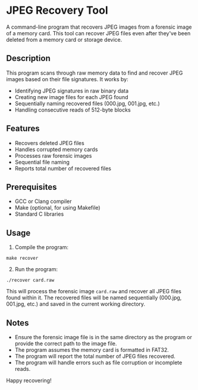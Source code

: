 # JPEG Recovery Tool

A command-line program that recovers JPEG images from a forensic image of a memory card. This tool can recover JPEG files even after they've been deleted from a memory card or storage device.

## Description

This program scans through raw memory data to find and recover JPEG images based on their file signatures. It works by:
- Identifying JPEG signatures in raw binary data
- Creating new image files for each JPEG found
- Sequentially naming recovered files (000.jpg, 001.jpg, etc.)
- Handling consecutive reads of 512-byte blocks

## Features

- Recovers deleted JPEG files
- Handles corrupted memory cards
- Processes raw forensic images
- Sequential file naming
- Reports total number of recovered files

## Prerequisites

- GCC or Clang compiler
- Make (optional, for using Makefile)
- Standard C libraries

## Usage

1. Compile the program:
```
make recover
```
2. Run the program:
```
./recover card.raw
```

This will process the forensic image `card.raw` and recover all JPEG files found within it. The recovered files will be named sequentially (000.jpg, 001.jpg, etc.) and saved in the current working directory.

## Notes

- Ensure the forensic image file is in the same directory as the program or provide the correct path to the image file.
- The program assumes the memory card is formatted in FAT32.
- The program will report the total number of JPEG files recovered.
- The program will handle errors such as file corruption or incomplete reads.

Happy recovering!